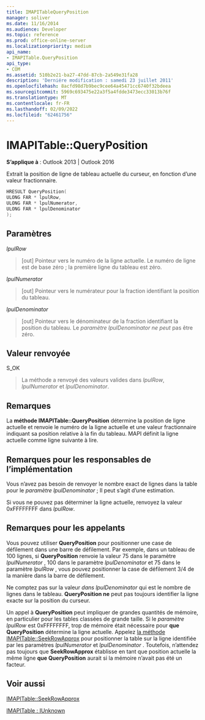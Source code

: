 ```yaml
---
title: IMAPITableQueryPosition
manager: soliver
ms.date: 11/16/2014
ms.audience: Developer
ms.topic: reference
ms.prod: office-online-server
ms.localizationpriority: medium
api_name:
- IMAPITable.QueryPosition
api_type:
- COM
ms.assetid: 510b2e21-ba27-47dd-87cb-2a549e31fa28
description: 'Derniére modification : samedi 23 juillet 2011'
ms.openlocfilehash: 8acfd98d7b9bec9cee64a45471cc6740f32bdeea
ms.sourcegitcommit: 5969c693475e22a3f5a4fdde3473ecc33013b76f
ms.translationtype: MT
ms.contentlocale: fr-FR
ms.lasthandoff: 02/09/2022
ms.locfileid: "62461756"
---
```

# <a name="imapitablequeryposition"></a>IMAPITable::QueryPosition

  
  
**S’applique à** : Outlook 2013 | Outlook 2016 
  
Extrait la position de ligne de tableau actuelle du curseur, en fonction d’une valeur fractionnaire.
  
```cpp
HRESULT QueryPosition(
ULONG FAR * lpulRow,
ULONG FAR * lpulNumerator,
ULONG FAR * lpulDenominator
);
```

## <a name="parameters"></a>Paramètres

 _lpulRow_
  
> [out] Pointeur vers le numéro de la ligne actuelle. Le numéro de ligne est de base zéro ; la première ligne du tableau est zéro. 
    
 _lpulNumerator_
  
> [out] Pointeur vers le numérateur pour la fraction identifiant la position du tableau.
    
 _lpulDenominator_
  
> [out] Pointeur vers le dénominateur de la fraction identifiant la position du tableau. Le  _paramètre lpulDenominator ne peut_ pas être zéro. 
    
## <a name="return-value"></a>Valeur renvoyée

S_OK 
  
> La méthode a renvoyé des valeurs valides dans  _lpulRow_,  _lpulNumerator_ et  _lpulDenominator_.
    
## <a name="remarks"></a>Remarques

La **méthode IMAPITable::QueryPosition** détermine la position de ligne actuelle et renvoie le numéro de la ligne actuelle et une valeur fractionnaire indiquant sa position relative à la fin du tableau. MAPI définit la ligne actuelle comme ligne suivante à lire. 
  
## <a name="notes-to-implementers"></a>Remarques pour les responsables de l’implémentation

Vous n’avez pas besoin de renvoyer le nombre exact de lignes dans la table pour le  _paramètre lpulDenominator_ ; Il peut s’agit d’une estimation. 
  
Si vous ne pouvez pas déterminer la ligne actuelle, renvoyez la valeur 0xFFFFFFFF dans  _lpulRow_.
  
## <a name="notes-to-callers"></a>Remarques pour les appelants

Vous pouvez utiliser **QueryPosition** pour positionner une case de défilement dans une barre de défilement. Par exemple, dans un tableau de 100 lignes, si **QueryPosition** renvoie la valeur 75 dans le paramètre _lpulNumerator_ , 100 dans le paramètre _lpulDenominator_ et 75 dans le paramètre _lpulRow_ , vous pouvez positionner la case de défilement 3/4 de la manière dans la barre de défilement. 
  
Ne comptez pas sur la valeur  _dans lpulDenominator_ qui est le nombre de lignes dans le tableau. **QueryPosition ne** peut pas toujours identifier la ligne exacte sur la position du curseur. 
  
Un appel à **QueryPosition** peut impliquer de grandes quantités de mémoire, en particulier pour les tables classées de grande taille. Si le  _paramètre lpulRow_ est 0xFFFFFFFF, trop de mémoire était nécessaire pour **que QueryPosition** détermine la ligne actuelle. Appelez [la méthode IMAPITable::SeekRowApprox](imapitable-seekrowapprox.md) pour positionner la table sur la ligne identifiée par les paramètres  _lpulNumerator_ et  _lpulDenominator_ . Toutefois, n’attendez pas toujours que **SeekRowApprox** établisse en tant que position actuelle la même ligne **que QueryPosition** aurait si la mémoire n’avait pas été un facteur. 
  
## <a name="see-also"></a>Voir aussi



[IMAPITable::SeekRowApprox](imapitable-seekrowapprox.md)
  
[IMAPITable : IUnknown](imapitableiunknown.md)


